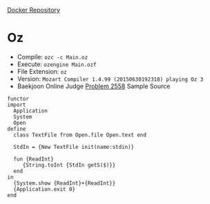 [Docker Repository](https://registry.hub.docker.com/u/baekjoon/onlinejudge-oz)

# Oz

* Compile: `ozc -c Main.oz`
* Execute: `ozengine Main.ozf`
* File Extension: `oz`
* Version: `Mozart Compiler 1.4.99 (20150630192318) playing Oz 3`
* Baekjoon Online Judge [Problem 2558](https://www.acmicpc.net/problem/2558) Sample Source
````
functor
import
  Application
  System
  Open
define
  class TextFile from Open.file Open.text end
 
  StdIn = {New TextFile init(name:stdin)}
 
  fun {ReadInt}
     {String.toInt {StdIn getS($)}}
  end
in
  {System.show {ReadInt}+{ReadInt}}
  {Application.exit 0}
end
````


